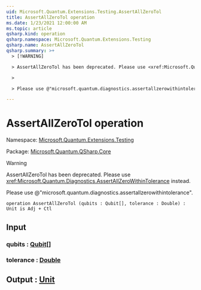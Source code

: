 ```yaml
---
uid: Microsoft.Quantum.Extensions.Testing.AssertAllZeroTol
title: AssertAllZeroTol operation
ms.date: 1/23/2021 12:00:00 AM
ms.topic: article
qsharp.kind: operation
qsharp.namespace: Microsoft.Quantum.Extensions.Testing
qsharp.name: AssertAllZeroTol
qsharp.summary: >+
  > [!WARNING]

  > AssertAllZeroTol has been deprecated. Please use <xref:Microsoft.Quantum.Diagnostics.AssertAllZeroWithinTolerance> instead.

  >

  > Please use @"microsoft.quantum.diagnostics.assertallzerowithintolerance".

---
```


# AssertAllZeroTol operation

Namespace: [Microsoft.Quantum.Extensions.Testing](xref:Microsoft.Quantum.Extensions.Testing)

Package: [Microsoft.Quantum.QSharp.Core](https://nuget.org/packages/Microsoft.Quantum.QSharp.Core)


> [!WARNING]
> AssertAllZeroTol has been deprecated. Please use <xref:Microsoft.Quantum.Diagnostics.AssertAllZeroWithinTolerance> instead.
>
> Please use @"microsoft.quantum.diagnostics.assertallzerowithintolerance".



```qsharp
operation AssertAllZeroTol (qubits : Qubit[], tolerance : Double) : Unit is Adj + Ctl
```


## Input

### qubits : [Qubit](xref:microsoft.quantum.lang-ref.qubit)[]




### tolerance : [Double](xref:microsoft.quantum.lang-ref.double)





## Output : [Unit](xref:microsoft.quantum.lang-ref.unit)

